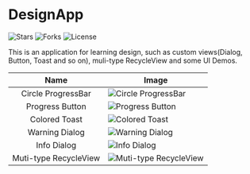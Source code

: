 # DesignApp

![Stars](https://img.shields.io/github/stars/imcloudfloating/DesignApp.svg)
![Forks](https://img.shields.io/github/forks/imcloudfloating/DesignApp.svg)
![License](https://img.shields.io/github/license/imcloudfloating/DesignApp.svg)

This is an application for learning design, such as custom views(Dialog, Button, Toast and so on), muli-type RecycleView and some UI Demos.

Name|Image
:--:|----
Circle ProgressBar|![Circle ProgressBar](https://github.com/imcloudfloating/Images/blob/master/circle_progress_bar.gif?raw=true)
Progress Button|![Progress Button](https://github.com/imcloudfloating/Images/blob/master/progress_button.gif?raw=true)
Colored Toast|![Colored Toast](https://github.com/imcloudfloating/Images/blob/master/colored_toast.gif?raw=true)
Warning Dialog|![Warning Dialog](https://github.com/imcloudfloating/Images/blob/master/dialog_warning.png?raw=true)
Info Dialog|![Info Dialog](https://github.com/imcloudfloating/Images/blob/master/dialog_info.png?raw=true)
Muti-type RecycleView|![Muti-type RecycleView](https://github.com/imcloudfloating/Images/blob/master/multi-type_recycle_view.gif?raw=true)
